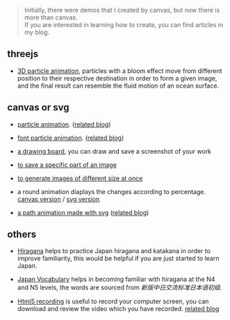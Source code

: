 > Initially, there were demos that I created by canvas, but now there is more than canvas.</br>
> If you are interested in learning how to create, you can find articles in my blog.</br>

## threejs

* [3D particle animation](https://mser.xyz/canvas-store/three_imgParticles/index.html), particles with a bloom effect move from different position to their respective destination in order to form a given image, and the final result can resemble the fluid motion of an ocean surface.

## canvas or svg

* [particle animation](https://tong-h.github.io/canvas-store/particle/index.html). ([related blog](https://tong-h.github.io/2019/04/23/canvas-fontparticle/#more))

* [font particle animation](https://tong-h.github.io/canvas-store/fontparticle/index.html). ([related blog](https://tong-h.github.io/2019/04/23/canvas-fontparticle/#more))

* [a drawing board](https://tong-h.github.io/canvas-store/draw/index.html), you can draw and save a screenshot of your work

* [to save a specific part of an image](https://tong-h.github.io/canvas-store/imgcut/index.html)

* [to generate images of different size at once](https://tong-h.github.io/canvas-store/imgsize/index.html)

* a round animation diaplays the changes according to percentage. [canvas version](https://tong-h.github.io/canvas-store/roundPercent/index.html) / [svg version](https://tong-h.github.io/canvas-store/roundPercent/index.html)

* [a path animation made with svg](https://tong-h.github.io/canvas-store/roundPercent/index.html) ([related blog](https://tong-h.github.io/2021/12/13/svg-1/))

## others

* [Hiragana](https://tong-h.github.io/canvas-store/hiragana/index.html) helps to practice Japan hiragana and katakana in order to improve familiarity, this would be helpful if you are just started to learn Japan.

* [Japan Vocabulary](https://tong-h.github.io/canvas-store/jpVocab/N4-N5.html) helps in becoming familiar with hiragana at the N4 and N5 levels, the words are sourced from *新版中日交流标准日本语初级*.

* [Html5 recording](https://tong-h.github.io/canvas-store/capture/index.html) is useful to record your computer screen, you can download and review the video which you have recorded. [related blog](https://tong-h.github.io/2018/11/06/streamcapture)
